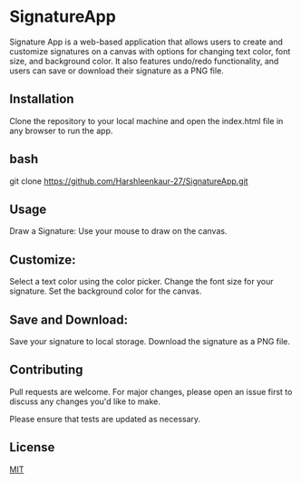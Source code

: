 # SignatureApp
Signature App is a web-based application that allows users to create and customize signatures on a canvas with options for changing text color, font size, and background color. It also features undo/redo functionality, and users can save or download their signature as a PNG file.

## Installation
Clone the repository to your local machine and open the index.html file in any browser to run the app.

## bash
git clone https://github.com/Harshleenkaur-27/SignatureApp.git
## Usage
Draw a Signature: Use your mouse to draw on the canvas.
## Customize:
Select a text color using the color picker.
Change the font size for your signature.
Set the background color for the canvas.
## Save and Download:
Save your signature to local storage.
Download the signature as a PNG file.
## Contributing
Pull requests are welcome. For major changes, please open an issue first to discuss any changes you'd like to make.

Please ensure that tests are updated as necessary.

## License
[MIT](https://choosealicense.com/licenses/mit/)
